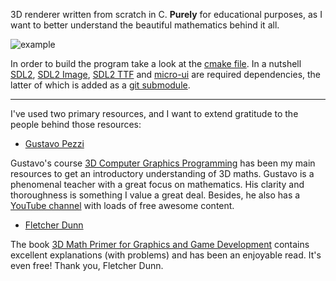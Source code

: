 3D renderer written from scratch in C. **Purely** for educational purposes, as I want to better understand the
beautiful mathematics behind it all.

![example](./assets/demo-png)

In order to build the program take a look at the [cmake file](./CMakeLists.txt). In a nutshell [SDL2](https://github.com/libsdl-org/SDL/releases/tag/release-2.30.0), [SDL2 Image](https://github.com/libsdl-org/SDL_image/releases/tag/release-2.8.2), [SDL2 TTF](https://github.com/libsdl-org/SDL_ttf/releases/tag/release-2.22.0) and [micro-ui](https://github.com/rxi/microui) are required dependencies, the latter of which is added as a [git submodule](https://git-scm.com/book/en/v2/Git-Tools-Submodules).

---

I've used two primary resources, and I want to extend gratitude to the people behind those resources:

- [Gustavo Pezzi](https://twitter.com/pikuma)

Gustavo's course [3D Computer Graphics Programming](https://pikuma.com/courses/learn-3d-computer-graphics-programming) has been my main resources to get an introductory understanding of 3D maths.
Gustavo is a phenomenal teacher with a great focus on mathematics. His clarity and thoroughness is something I value a great deal.
Besides, he also has a [YouTube channel](https://www.youtube.com/@pikuma) with loads of free awesome content.

- [Fletcher Dunn](https://twitter.com/ZPostFacto)

The book [3D Math Primer for Graphics and Game Development](https://gamemath.com/book/intro.html)
contains excellent explanations (with problems) and has been an enjoyable read. It's even free! Thank you, Fletcher Dunn.

